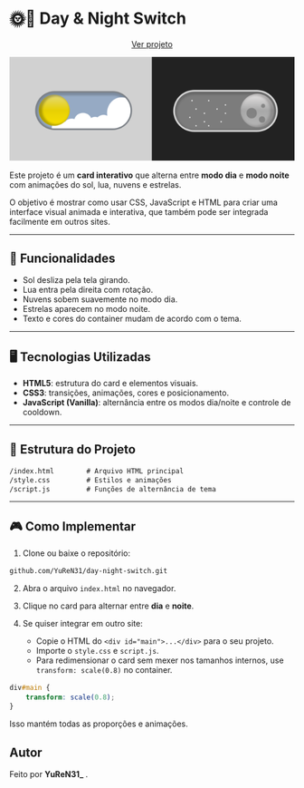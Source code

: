 # 🌞🌙 Day & Night Switch
<p align="center">
  <a href="https://night-day.netlify.app/" >
    Ver projeto
  </a>
</p>
<p align="center">
  <img src="day-night-switch/card.png" alt="Preview do card" >
</p>

Este projeto é um **card interativo** que alterna entre **modo dia** e **modo noite** com animações do sol, lua, nuvens e estrelas.

O objetivo é mostrar como usar CSS, JavaScript e HTML para criar uma interface visual animada e interativa, que também pode ser integrada facilmente em outros sites.

---

## 🚀 Funcionalidades
- Sol desliza pela tela girando.
- Lua entra pela direita com rotação.
- Nuvens sobem suavemente no modo dia.
- Estrelas aparecem no modo noite.
- Texto e cores do container mudam de acordo com o tema.

---

## 🖥️ Tecnologias Utilizadas
- **HTML5**: estrutura do card e elementos visuais.
- **CSS3**: transições, animações, cores e posicionamento.
- **JavaScript (Vanilla)**: alternância entre os modos dia/noite e controle de cooldown.

---

## 📂 Estrutura do Projeto
```
/index.html        # Arquivo HTML principal
/style.css         # Estilos e animações
/script.js         # Funções de alternância de tema
```

---

## 🎮 Como Implementar

1. Clone ou baixe o repositório:
```bash
github.com/YuReN31/day-night-switch.git
```

2. Abra o arquivo `index.html` no navegador.

3. Clique no card para alternar entre **dia** e **noite**.

4. Se quiser integrar em outro site:
   - Copie o HTML do `<div id="main">...</div>` para o seu projeto.
   - Importe o `style.css` e `script.js`.
   - Para redimensionar o card sem mexer nos tamanhos internos, use `transform: scale(0.8)` no container.

```css
div#main {
    transform: scale(0.8);
}
```

Isso mantém todas as proporções e animações.


## Autor
Feito por **YuReN31_** .

